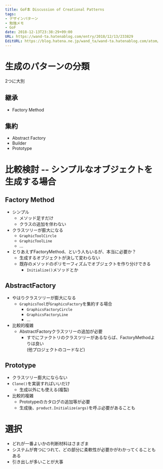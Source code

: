 ```yaml
---
title: GoF本 Discussion of Creational Patterns
tags:
- デザインパターン
- 勉強メモ
- GoF
date: 2018-12-13T23:38:29+09:00
URL: https://wand-ta.hatenablog.com/entry/2018/12/13/233829
EditURL: https://blog.hatena.ne.jp/wand_ta/wand-ta.hatenablog.com/atom/entry/10257846132684550547
---
```



# 生成のパターンの分類

2つに大別

## 継承
- Factory Method

## 集約
- Abstract Factory
- Builder
- Prototype


# 比較検討 -- シンプルなオブジェクトを生成する場合

## Factory Method


- シンプル
    - メソッド足すだけ
    - クラスの追加を伴わない
- クラスツリーが膨大になる
    - `GraphicToolCircle`
    - `GraphicToolLine`
    - ...
- とりあえずFactoryMethod、という人もいるが、本当に必要か？
    - 生成するオブジェクトが決して変わらない
    - 既存のメソッドのポリモーフィズムでオブジェクトを作り分けできる
        - `Initialize()`メソッドとか
    

## AbstractFactory

- やはりクラスツリーが膨大になる
    - `GraphicsTool`が`GraphicsFactory`を集約する場合
        - `GraphicsFactoryCircle`
        - `GraphicsFactoryLine`
        - ...
- 比較的複雑
    - AbstractFactoryクラスツリーの追加が必要
        - すでにファクトリのクラスツリーがあるならば、FactoryMethodよりは良い  
          (他プロジェクトのコードなど)
    
    
## Prototype

- クラスツリー膨大にならない
- `Clone()`を実装すればいいだけ
    - 生成以外にも使える(複製)
- 比較的複雑
    - Prototypeのカタログの追加等が必要
    - 生成後、`product.Initialize(args)`を呼ぶ必要があることも


# 選択

- どれが一番よいかの判断材料はさまざま
- システムが育つにつれて、どの部分に柔軟性が必要かがわかってくることもある
- 引き出しが多いことが大事
